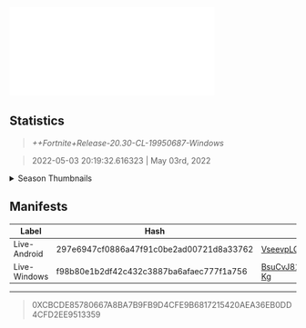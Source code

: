 <div style="pointer-events: none">
  <img style="pointer-events: none" src="https://raw.githubusercontent.com/Tectors/Archive/master/source/dependents/gen.20.30.svg" width="360" height="155">
<div>

## Statistics
> *++Fortnite+Release-20.30-CL-19950687-Windows*

> 2022-05-03 20:19:32.616323 | May 03rd, 2022

<details>
  <summary>Season Thumbnails</summary>

  > Seasonal thumbnails are a season's normal ltms and their photos.

  | Name | ID |
  | - | - |
  | [Zero Build - Duos](https://raw.githubusercontent.com/Tectors/Archive/master/source/dependents/monthly-rotaton/playlist_nobuildbr_duo_20_30.png) | Playlist_NoBuildBR_Duo |
  | [Solo](https://raw.githubusercontent.com/Tectors/Archive/master/source/dependents/monthly-rotaton/playlist_defaultsolo_20_30.png) | Playlist_DefaultSolo |
  | [Zero Build - Trios](https://raw.githubusercontent.com/Tectors/Archive/master/source/dependents/monthly-rotaton/playlist_nobuildbr_trio_20_30.png) | Playlist_NoBuildBR_Trio |
  | [Zero Build - Solo](https://raw.githubusercontent.com/Tectors/Archive/master/source/dependents/monthly-rotaton/playlist_nobuildbr_solo_20_30.png) | Playlist_NoBuildBR_Solo |
</details>

## Manifests
| Label | Hash | Route |
| - | - | - |
| Live-Android | 297e6947cf0886a47f91c0be2ad00721d8a33762 | [VseevpLQS5eiF_SuvkeNEs0oR8OTqg](https://github.com/Tectors/Archive/blob/master/manifests/VseevpLQS5eiF_SuvkeNEs0oR8OTqg.manifest) |
| Live-Windows | f98b80e1b2df42c432c3887ba6afaec777f1a756 | [BsuCvJ815VbFKPegskeAUusgpXx-Kg](https://github.com/Tectors/Archive/blob/master/manifests/BsuCvJ815VbFKPegskeAUusgpXx-Kg.manifest) |

---

> 0XCBCDE85780667A8BA7B9FB9D4CFE9B6817215420AEA36EB0DD4CFD2EE9513359

